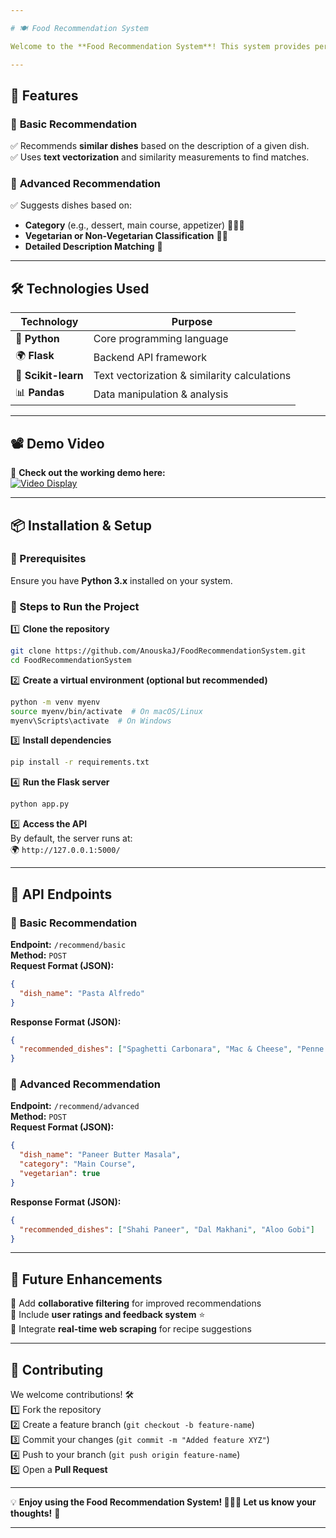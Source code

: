 ```yaml
---

# 🍽️ Food Recommendation System  

Welcome to the **Food Recommendation System**! This system provides personalized dish recommendations based on textual descriptions and categorical features. Using **content-based filtering**, it helps users discover new dishes similar to their preferences.  

---
```


## 🚀 Features  

### 🔹 **Basic Recommendation**  
✅ Recommends **similar dishes** based on the description of a given dish.  
✅ Uses **text vectorization** and similarity measurements to find matches.  

### 🔹 **Advanced Recommendation**  
✅ Suggests dishes based on:  
- **Category** (e.g., dessert, main course, appetizer) 🍰🍛🥗  
- **Vegetarian or Non-Vegetarian Classification** 🥦🍖  
- **Detailed Description Matching** 📖  

---

## 🛠️ Technologies Used  

| Technology | Purpose |
|------------|---------|
| 🐍 **Python** | Core programming language |
| 🌍 **Flask** | Backend API framework |
| 🔢 **Scikit-learn** | Text vectorization & similarity calculations |
| 📊 **Pandas** | Data manipulation & analysis |

---

## 📽️ Demo Video  

🔗 **Check out the working demo here:**  
[![Video Display](https://github.com/AnouskaJ/FoodRecommendationSystem/assets/82711261/e9397460-9bba-47fa-9b40-79cdcb1c9d43)](https://github.com/AnouskaJ/FoodRecommendationSystem/assets/82711261/e9397460-9bba-47fa-9b40-79cdcb1c9d43)

---

## 📦 Installation & Setup  

### 🔹 Prerequisites  
Ensure you have **Python 3.x** installed on your system.  

### 🔹 Steps to Run the Project  

1️⃣ **Clone the repository**  
```bash
git clone https://github.com/AnouskaJ/FoodRecommendationSystem.git
cd FoodRecommendationSystem
```

2️⃣ **Create a virtual environment (optional but recommended)**  
```bash
python -m venv myenv
source myenv/bin/activate  # On macOS/Linux
myenv\Scripts\activate  # On Windows
```

3️⃣ **Install dependencies**  
```bash
pip install -r requirements.txt
```

4️⃣ **Run the Flask server**  
```bash
python app.py
```

5️⃣ **Access the API**  
By default, the server runs at:  
🌍 `http://127.0.0.1:5000/`

---

## 📡 API Endpoints  

### 🔹 **Basic Recommendation**  
**Endpoint:** `/recommend/basic`  
**Method:** `POST`  
**Request Format (JSON):**  
```json
{
  "dish_name": "Pasta Alfredo"
}
```
**Response Format (JSON):**  
```json
{
  "recommended_dishes": ["Spaghetti Carbonara", "Mac & Cheese", "Penne Arrabbiata"]
}
```

### 🔹 **Advanced Recommendation**  
**Endpoint:** `/recommend/advanced`  
**Method:** `POST`  
**Request Format (JSON):**  
```json
{
  "dish_name": "Paneer Butter Masala",
  "category": "Main Course",
  "vegetarian": true
}
```
**Response Format (JSON):**  
```json
{
  "recommended_dishes": ["Shahi Paneer", "Dal Makhani", "Aloo Gobi"]
}
```

---

## 🎯 Future Enhancements  

🔹 Add **collaborative filtering** for improved recommendations  
🔹 Include **user ratings and feedback system** ⭐  
🔹 Integrate **real-time web scraping** for recipe suggestions  

---

## 🤝 Contributing  

We welcome contributions! 🛠️  
1️⃣ Fork the repository  
2️⃣ Create a feature branch (`git checkout -b feature-name`)  
3️⃣ Commit your changes (`git commit -m "Added feature XYZ"`)  
4️⃣ Push to your branch (`git push origin feature-name`)  
5️⃣ Open a **Pull Request**  

---


💡 **Enjoy using the Food Recommendation System! 🍕🥗🍣 Let us know your thoughts!** 🚀  

---
